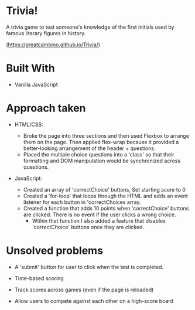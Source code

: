 # Trivia!
A trivia game to test someone's knowledge of the first initials used by famous literary figures in history.  

(https://greatcambino.github.io/Trivia/)

# Built With
* Vanilla JavaScript


# Approach taken
* HTML/CSS:
    - Broke the page into three sections and then used Flexbox to arrange them on the page. Then applied flex-wrap because it provided a better-looking arrangement of the header + questions.
    - Placed the multiple choice questions into a 'class' so that their formatting and DOM manipulation would be synchronized across questions.

* JavaScript:
    - Created an array of 'correctChoice' buttons, Set starting score to 0  
    - Created a 'for-loop' that loops through the HTML and adds an event listener for each button in 'correctChoices array.
    - Created a function that adds 10 points when 'correctChoice' buttons are clicked. There is no event if the user clicks a wrong choice.
        - Within that function I also added a feature that disables 'correctChoice' buttons once they are clicked.


# Unsolved problems
- A 'submit' button for user to click when the test is completed.

- Time-based scoring

- Track scores across games (even if the page is reloaded)

- Allow users to compete against each other on a high-score board
